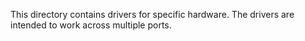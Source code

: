 This directory contains drivers for specific hardware. The drivers are
intended to work across multiple ports.
